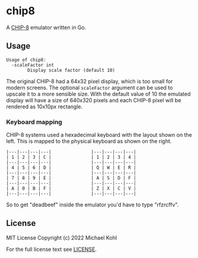 # chip8

A [CHIP-8](https://en.m.wikipedia.org/wiki/Chip-8) emulator written in Go.

## Usage

```
Usage of chip8:
  -scaleFactor int
    	Display scale factor (default 10)
```

The original CHIP-8 had  a 64x32 pixel display, which is too small for modern
screens. The optional `scaleFactor` argument can be used to upscale it to a
more sensible size. With the default value of 10 the emulated display will have
a size of 640x320 pixels and each CHIP-8 pixel will be rendered as 10x10px
rectangle.

### Keyboard mapping

CHIP-8 systems used a hexadecimal keyboard with the layout shown on the left.
This is mapped to the physical keyboard as shown on the right.

```
|---|---|---|---|               |---|---|---|---|
| 1 | 2 | 3 | C |               | 1 | 2 | 3 | 4 |
|---|---|---|---|               |---|---|---|---|
| 4 | 5 | 6 | D |               | Q | W | E | R |
|---|---|---|---|               |---|---|---|---|
| 7 | 8 | 9 | E |               | A | S | D | F |
|---|---|---|---|               |---|---|---|---|
| A | 0 | B | F |               | Z | X | C | V |
|---|---|---|---|               |---|---|---|---|
```

So to get "deadbeef" inside the emulator you'd have to type "rfzrcffv".

## License

MIT License Copyright (c) 2022 Michael Kohl

For the full license text see [LICENSE](./LICENSE).
